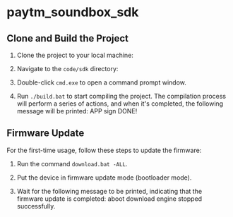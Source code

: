 # paytm_soundbox_sdk

## Clone and Build the Project

1. Clone the project to your local machine:

2. Navigate to the `code/sdk` directory:

3. Double-click `cmd.exe` to open a command prompt window.

4. Run `./build.bat` to start compiling the project. The compilation process will perform a series of actions, and when it's completed, the following message will be printed: 
        APP sign DONE!


## Firmware Update

For the first-time usage, follow these steps to update the firmware:

1. Run the command `download.bat -ALL`.

2. Put the device in firmware update mode (bootloader mode).

3. Wait for the following message to be printed, indicating that the firmware update is completed:
   aboot download engine stopped successfully.